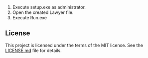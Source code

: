 1. Execute setup.exe as administrator.
2. Open the created Lawyer file.
3. Execute Run.exe

## License

This project is licensed under the terms of the MIT license. See the [LICENSE.md](LICENSE.md) file for details.
